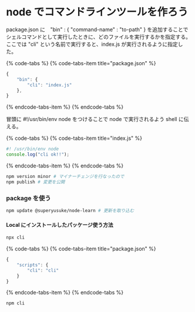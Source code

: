 # node でコマンドラインツールを作ろう

package.json に　"bin" :  { "command-name" : "to-path" } を追加することでシェルコマンドとして実行したときに、どのファイルを実行するかを指定する。ここでは "cli" という名前で実行すると、index.js が実行されるように指定した。

{% code-tabs %}
{% code-tabs-item title="package.json" %}
```javascript
{
    "bin": {
        "cli": "index.js"
    },
}
```
{% endcode-tabs-item %}
{% endcode-tabs %}

冒頭に \#!/usr/bin/env node をつけることで node で実行されるよう shell に伝える。

{% code-tabs %}
{% code-tabs-item title="index.js" %}
```javascript
#! /usr/bin/env node
console.log("cli ok!!");
```
{% endcode-tabs-item %}
{% endcode-tabs %}

```bash
npm version minor # マイナーチェンジを行なったので
npm publish # 変更を公開
```

### package を使う

```bash
npm update @superyusuke/node-learn # 更新を取り込む
```

#### Local にインストールしたパッケージ使う方法

```bash
npx cli
```

{% code-tabs %}
{% code-tabs-item title="package.json" %}
```javascript
{
    "scripts": {
        "cli": "cli"
    }
}
```
{% endcode-tabs-item %}
{% endcode-tabs %}

```bash
npm cli
```

